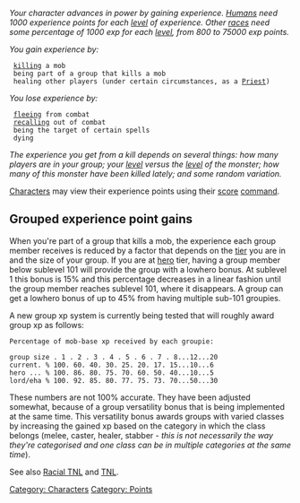 *Your character advances in power by gaining experience.
[Humans](Humans.md "wikilink") need 1000 experience points for each
[level](Level.md "wikilink") of experience. Other
[races](:Category:_Races.md "wikilink") need some percentage of 1000 exp
for each [level](Level.md "wikilink"), from 800 to 75000 exp points.*

*You gain experience by:*

` `[`killing`](Kill.md "wikilink")` a mob`  
` being part of a group that kills a mob`  
` healing other players (under certain circumstances, as a `[`Priest`](:Category:_Priests.md "wikilink")`)`

*You lose experience by:*

` `[`fleeing`](Flee.md "wikilink")` from combat`  
` `[`recalling`](Recall.md "wikilink")` out of combat`  
` being the target of certain spells`  
` dying`

*The experience you get from a kill depends on several things: how many
players are in your group; your [level](Level.md "wikilink") versus the
[level](Level.md "wikilink") of the monster; how many of this monster
have been killed lately; and some random variation.*

[Characters](:Category:_Characters.md "wikilink") may view their
experience points using their [score](Score.md "wikilink")
[command](:Category:_Commands.md "wikilink").

## Grouped experience point gains

When you're part of a group that kills a mob, the experience each group
member receives is reduced by a factor that depends on the
[tier](:Category:Tiers.md "wikilink") you are in and the size of your
group. If you are at [hero](:Category:Hero.md "wikilink") tier, having a
group member below sublevel 101 will provide the group with a lowhero
bonus. At sublevel 1 this bonus is 15% and this percentage decreases in
a linear fashion until the group member reaches sublevel 101, where it
disappears. A group can get a lowhero bonus of up to 45% from having
multiple sub-101 groupies.

A new group xp system is currently being tested that will roughly award
group xp as follows:

`Percentage of mob-base xp received by each groupie:`  
  
`group size . 1 . 2 . 3 . 4 . 5 . 6 . 7 . 8...12...20`  
`current. % 100. 60. 40. 30. 25. 20. 17. 15...10...6`  
`hero ... % 100. 86. 80. 75. 70. 60. 50. 40...10...5`  
`lord/eha % 100. 92. 85. 80. 77. 75. 73. 70...50...30`

These numbers are not 100% accurate. They have been adjusted somewhat,
because of a group versatility bonus that is being implemented at the
same time. This versatility bonus awards groups with varied classes by
increasing the gained xp based on the category in which the class
belongs (melee, caster, healer, stabber - *this is not necessarily the
way they're categorised and one class can be in multiple categories at
the same time*).

See also [Racial TNL](Racial_TNL.md "wikilink") and
[TNL](TNL.md "wikilink").

[Category: Characters](Category:_Characters "wikilink") [Category:
Points](Category:_Points "wikilink")
